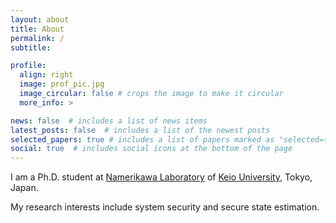 ```yaml
---
layout: about
title: About
permalink: /
subtitle: 

profile:
  align: right
  image: prof_pic.jpg
  image_circular: false # crops the image to make it circular
  more_info: >

news: false  # includes a list of news items
latest_posts: false  # includes a list of the newest posts
selected_papers: true # includes a list of papers marked as "selected={true}"
social: true  # includes social icons at the bottom of the page
---
```


I am a Ph.D. student at [Namerikawa Laboratory](https://www.namerikawa.sd.keio.ac.jp/en/) of [Keio University](https://www.keio.ac.jp/en/), Tokyo, Japan.

My research interests include system security and secure state estimation.
